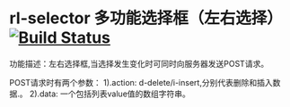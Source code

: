 rl-selector 多功能选择框（左右选择） [![Build Status](https://travis-ci.org/iiTsai/rl-selector.svg?branch=master)](https://travis-ci.org/iiTsai/rl-selector)
========================================================================================================================

功能描述：左右选择框,当选择发生变化时可同时向服务器发送POST请求。

POST请求时有两个参数：
1).action: d-delete/i-insert,分别代表删除和插入数据.。
2).data: 一个包括列表value值的数组字符串。

